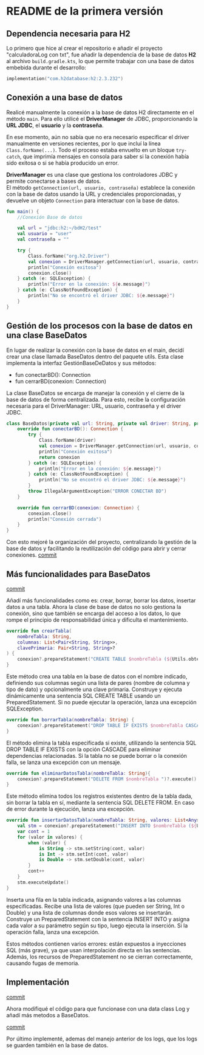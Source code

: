 # README de la primera versión

## Dependencia necesaria para H2

Lo primero que hice al crear el repositorio e añadir el proyecto "calculadoraLog con txt", fue añadir la dependencia de la base de datos **H2** al archivo `build.gradle.kts`, lo que permite trabajar con una base de datos embebida durante el desarrollo:
```kotlin
implementation("com.h2database:h2:2.3.232")
```

## Conexión a una base de datos

Realicé manualmente la conexión a la base de datos H2 directamente en el método `main`. Para ello utilicé el **DriverManager** de JDBC, proporcionando la **URL JDBC**, el **usuario** y la **contraseña**.

En ese momento, aún no sabía que no era necesario especificar el driver manualmente en versiones recientes, por lo que incluí la línea `Class.forName(...)`. Todo el proceso estaba envuelto en un bloque `try-catch`, que imprimía mensajes en consola para saber si la conexión había sido exitosa o si se había producido un error.

**DriverManager** es una clase que gestiona los controladores JDBC y permite conectarse a bases de datos.  
El método `getConnection(url, usuario, contraseña)` establece la conexión con la base de datos usando la URL y credenciales proporcionadas, y devuelve un objeto `Connection` para interactuar con la base de datos.

```kotlin
fun main() {
    //Conexión Base de datos

    val url = "jdbc:h2:~/bdH2/test"
    val usuario = "user"
    val contraseña = ""

    try {
        Class.forName("org.h2.Driver")
        val conexion = DriverManager.getConnection(url, usuario, contraseña)
        println("Conexión exitosa")
        conexion.close()
    } catch (e: SQLException) {
        println("Error en la conexión: ${e.message}")
    } catch (e: ClassNotFoundException) {
        println("No se encontró el driver JDBC: ${e.message}")
    }
}
```

## Gestión de los procesos con la base de datos en una clase BaseDatos

En lugar de realizar la conexión con la base de datos en el main, decidí crear una clase llamada BaseDatos dentro del paquete utils. Esta clase implementa la interfaz GestiónBaseDeDatos y sus métodos:
- fun conectarBD(): Connection
- fun cerrarBD(conexion: Connection)

La clase BaseDatos se encarga de manejar la conexión y el cierre de la base de datos de forma centralizada. Para esto, recibe la configuración necesaria para el DriverManager: URL, usuario, contraseña y el driver JDBC.

```kotlin
class BaseDatos(private val url: String, private val driver: String, private val usuario: String, private val contra: String) : GestiónBaseDeDatos {
    override fun conectarBD(): Connection {
        try {
            Class.forName(driver)
            val conexion = DriverManager.getConnection(url, usuario, contra)
            println("Conexión exitosa")
            return conexion
        } catch (e: SQLException) {
            println("Error en la conexión: ${e.message}")
        } catch (e: ClassNotFoundException) {
            println("No se encontró el driver JDBC: ${e.message}")
        }
        throw IllegalArgumentException("ERROR CONECTAR BD")
    }

    override fun cerrarBD(conexion: Connection) {
        conexion.close()
        println("Conexión cerrada")
    }
}
```
Con esto mejoré la organización del proyecto, centralizando la gestión de la base de datos y facilitando la reutilización del código para abrir y cerrar conexiones.
[commit](https://github.com/danielmi5/practica-Calculadora_Log_DBRelacional/commit/cc5e1baa0bdd597fbeb6be83407dc62ce539cd87)


## Más funcionalidades para BaseDatos
[commit](https://github.com/danielmi5/practica-Calculadora_Log_DBRelacional/commit/6e0e3c5f516333cc9fad91572c0572bbb90456bd)

Añadí más funcionalidades como es: crear, borrar, borrar los datos, insertar datos a una tabla.
Ahora la clase de base de datos no solo gestiona la conexión, sino que también se encarga del acceso a los datos, lo que rompe el principio de responsabilidad única y dificulta el mantenimiento.


```kotlin
override fun crearTabla(
    nombreTabla: String,
    columnas: List<Pair<String, String>>,
    clavePrimaria: Pair<String, String>?
) {
    conexion?.prepareStatement("CREATE TABLE $nombreTabla (${Utils.obtenerColumansSql(columnas, clavePrimaria)});")?.execute() ?: throw SQLException("No se pudo crear la tabla")
}
```
Este método crea una tabla en la base de datos con el nombre indicado, definiendo sus columnas según una lista de pares (nombre de columna y tipo de dato) y opcionalmente una clave primaria. Construye y ejecuta dinámicamente una sentencia SQL CREATE TABLE usando un PreparedStatement. Si no puede ejecutar la operación, lanza una excepción SQLException.

```kotlin
override fun borrarTabla(nombreTabla: String) {
    conexion?.prepareStatement("DROP TABLE IF EXISTS $nombreTabla CASCADE")?.execute() ?: throw SQLException("No se pudo borrar la tabla ${nombreTabla.uppercase()}")
}
```
El método elimina la tabla especificada si existe, utilizando la sentencia SQL DROP TABLE IF EXISTS con la opción CASCADE para eliminar dependencias relacionadas. Si la tabla no se puede borrar o la conexión falla, se lanza una excepción con un mensaje.

```kotlin
override fun eliminarDatosTabla(nombreTabla: String){
    conexion?.prepareStatement("DELETE FROM $nombreTabla ")?.execute() ?: throw SQLException("No se pudo borrar los datos de la tabla ${nombreTabla.uppercase()}")
}
```

Este método elimina todos los registros existentes dentro de la tabla dada, sin borrar la tabla en sí, mediante la sentencia SQL DELETE FROM. En caso de error durante la ejecución, lanza una excepción.

```kotlin
override fun insertarDatosTabla(nombreTabla: String, valores: List<Any>, listaColumnasAInsertar: List<String>) {
    val stm = conexion?.prepareStatement("INSERT INTO $nombreTabla (${Utils.pasarColumnas(listaColumnasAInsertar)}) VALUES (${Utils.pasarValues(listaColumnasAInsertar)})") ?: throw SQLException("No se pudo insertar en la tabla $nombreTabla")
    var cont = 1
    for (valor in valores) {
        when (valor) {
            is String -> stm.setString(cont, valor)
            is Int -> stm.setInt(cont, valor)
            is Double -> stm.setDouble(cont, valor)
        }
        cont++
    }
    stm.executeUpdate()
}
```
Inserta una fila en la tabla indicada, asignando valores a las columnas especificadas. Recibe una lista de valores (que pueden ser String, Int o Double) y una lista de columnas donde esos valores se insertarán. Construye un PreparedStatement con la sentencia INSERT INTO y asigna cada valor a su parámetro según su tipo, luego ejecuta la inserción. Si la operación falla, lanza una excepción.


Estos métodos contienen varios errores: están expuestos a inyecciones SQL (más grave), ya que usan interpolación directa en las sentencias. Además, los recursos de PreparedStatement no se cierran correctamente, causando fugas de memoria.


## Implementación
[commit](https://github.com/danielmi5/practica-Calculadora_Log_DBRelacional/commit/2cb9d64ea71faa111ace8c22cae9eb08cfd26a7d)

Ahora modifiqué el código para que funcionase con una data class Log y añadí más metodos a BaseDatos.

[commit](https://github.com/danielmi5/practica-Calculadora_Log_DBRelacional/commit/9539fed66b81ffc3ccf8d965404863275de0bf45)

Por último implementé, ademas del manejo anterior de los logs, que los logs se guarden también en la base de datos.
